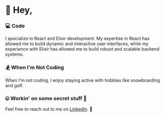 # 👋 Hey,

### 💻 Code
I specialize in React and Elixir development. My expertise in React has allowed me to build dynamic and interactive user interfaces, while my experience with Elixir has allowed me to build robust and scalable backend systems.

### 🏂 When I'm Not Coding
When I'm not coding, I enjoy staying active with hobbies like snowboarding and golf. 

### 🤐 Workin' on some secret stuff 🤫

Feel free to reach out to me on [LinkedIn](https://www.linkedin.com/in/alan-mamulski/). 🤝

